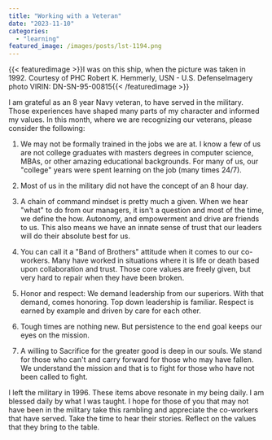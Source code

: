 ```yaml
---
title: "Working with a Veteran"
date: "2023-11-10"
categories: 
  - "learning"
featured_image: /images/posts/lst-1194.png
---
```

{{< featuredimage >}}I was on this ship, when the picture was taken in 1992.  Courtesy of PHC Robert K. Hemmerly, USN - U.S. DefenseImagery photo VIRIN: DN-SN-95-00815{{< /featuredimage >}}

I am grateful as an 8 year Navy veteran, to have served in the military. Those experiences have shaped many parts of my character and informed my values. In this month, where we are recognizing our veterans, please consider the following:

1.	We may not be formally trained in the jobs we are at. I know a few of us are not college graduates with masters degrees in computer science, MBAs, or other amazing educational backgrounds. For many of us, our "college" years were spent learning on the job (many times 24/7).

2.	Most of us in the military did not have the concept of an 8 hour day. 

3.	A chain of command mindset is pretty much a given. When we hear "what" to do from our managers, it isn't a question and most of the time, we define the how. Autonomy, and empowerment and drive are friends to us. This also means we have an innate sense of trust that our leaders will do their absolute best for us.

4.	You can call it a "Band of Brothers" attitude when it comes to our co-workers. Many have worked in situations where it is life or death based upon collaboration and trust. Those core values are freely given, but very hard to repair when they have been broken. 

5.	Honor and respect: We demand leadership from our superiors. With that demand, comes honoring. Top down leadership is familiar. Respect is earned by example and driven by care for each other.
6.	Tough times are nothing new. But persistence to the end goal keeps our eyes on the mission.
7.	A willing to Sacrifice for the greater good is deep in our souls. We stand for those who can't and carry forward for those who may have fallen. We understand the mission and that is to fight for those who have not been called to fight.

I left the military in 1996. These items above resonate in my being daily. I am blessed daily by what I was taught. I hope for those of you that may not have been in the military take this rambling and appreciate the co-workers that have served. Take the time to hear their stories. Reflect on the values that they bring to the table.
